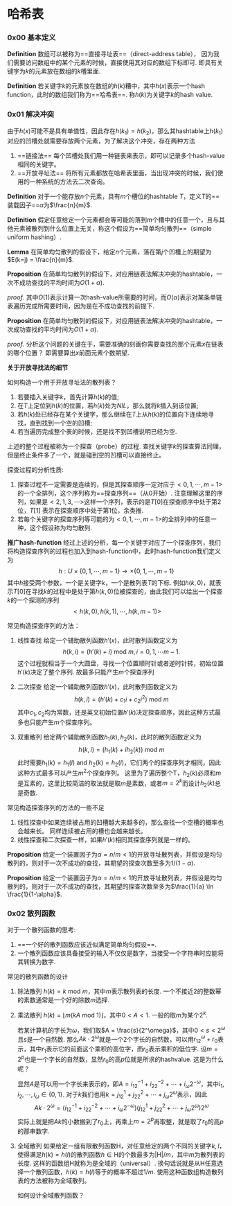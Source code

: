 # 哈希表



### 0x00 基本定义



**Definition** 数组可以被称为==直接寻址表==（direct-address table）， 因为我们需要访问数组中的某个元素的时候，直接使用其对应的数组下标即可.  即具有关键字为$k$的元素放在数组的$k$槽里面. 



**Definition** 若关键字$k$的元素放在数组的$h(k)$糟中，其中$h(x)$表示一个hash function，此时的数组我们称为==哈希表==.  称$h(k)$为关键字$k$的hash value. 



### 0x01 解决冲突

由于$h(x)$可能不是具有单值性，因此存在$h(k_1) = h(k_2)$，那么其hashtable上$h(k_1)$对应的凹槽处就需要存放两个元素，为了解决这个冲突，存在两种方法

1. ==链接法== 每个凹槽处我们用一种链表来表示，即可以记录多个hash-value相同的关键字。 
2. ==开放寻址法== 将所有元素都放在哈希表里面，当出现冲突的时候，我们使用的一种系统的方法去二次查询。



**Definition** 对于一个能存放$n$个元素，具有$m$个槽位的hashtable $T$，定义$T$的==装载因子==$\alpha$为$\frac{n}{m}$.  

**Definition** 假定任意给定一个元素都会等可能的落到$m$个槽中的任意一个，且与其他元素被散列到什么位置上无关，称这个假设为==简单均匀散列==（simple uniform hashing）. 



**Lemma** 在简单均匀散列的假设下，给定$n$个元素，落在第$j$个凹槽上的期望为$E(k=j) = \frac{n}{m}$.



**Proposition** 在简单均匀散列的假设下，对应用链表法解决冲突的hashtable，一次不成功查找的平均时间为$O(1+\alpha)$. 

*proof*. 其中$O(1)$表示计算一次hash-value所需要的时间，而$O(\alpha)$表示对某条单链表遍历完成所需要时间，因为是在不成功查找的前提下. 



**Proposition** 在简单均匀散列的假设下，对应用链表法解决冲突的hashtable，一次成功查找的平均时间为$O(1+\alpha)$. 

*proof*.  分析这个问题的关键在于，需要准确的刻画你需要查找的那个元素$x$在链表的哪个位置？ 即需要算出$x$前面元素个数期望.



**关于开放寻找法的细节**



如何构造一个用于开放寻址法的散列表？

1. 若要插入关键字$k$，首先计算$h(k)$的值;
2. 在$T$上定位到$h(k)$的位置，若$h(k)$处为$NIL$，那么就将$k$插入到该位置;
3. 若$h(k)$处已经存在某个关键字，那么继续在$T$上从$h(k)$的位置向下连续地寻找，直到找到一个空的凹槽;
4. 若当遍历完成整个表的时候，还是找不到凹槽说明已经为空. 

上述的整个过程被称为一个探查（probe）的过程.  查找关键字$k$的探查算法同理，但是终止条件多了一个，就是碰到空的凹槽可以直接终止。



探查过程的分析性质:

1. 探查过程不一定需要是连续的，但是其探查顺序一定对应于$<0,1,\cdots,m-1>$的一个全排列，这个序列称为==探查序列==（从0开始）.  注意理解这里的序列，如果是$<2,1,3,\cdots>$这样一个序列，表示的是$T[0]$在探查顺序中处于第2位，$T[1]$ 表示在探查顺序中处于第1位，余类推. 
2. 若每个关键字的探查序列等可能的为$<0,1,\cdots,m-1>$的全排列中的任意一种，这个假设称为均匀散列. 



**推广hash-function** 经过上述的分析，每一个关键字对应了一个探查序列，我们将构造探查序列的过程也加入到hash-function中，此时hash-function我们定义为
$$
h: U\times \{0,1,\cdots,m-1\} \to \times \{0,1,\cdots,m-1\}
$$
其中$h$接受两个参数，一个是关键字$k$，一个是散列表$T$的下标.   例如$h(k,0)$，就表示$T[0]$在寻找$k$的过程中是处于第$h(k,0)$位被探查的，由此我们可以给出一个探查$k$的一个探测的序列
$$
<h(k,0),h(k,1),\cdots,h(k,m-1)>
$$


常见构造探查序列的方法：

1. 线性查找 给定一个辅助散列函数$h'(x)$，此时散列函数定义为
   $$
   h(k,i) = (h'(k)+i)~ \text{mod}~ m , i =0 ,1,\cdots m-1.
   $$
   这个过程就相当于一个大圆盘，寻找一个位置顺时针或者逆时针转，初始位置$h'(k)$决定了整个序列.  故最多只能产生$m$个探查序列

2. 二次探查  给定一个辅助散列函数$h'(x)$，此时散列函数定义为
   $$
   h(k,i) = (h'(k) + c_1i +c_2i^2) ~\text{mod}~ m
   $$
   其中$c_1,c_2$均为常数，还是英文初始位置$h'(k)$决定探查顺序，因此这种方式最多也只能产生$m$个探查序列。

3.  双重散列 给定两个辅助散列函数$h_1(k),h_2(k)$，此时的散列函数定义为
   $$
   h(k,i) = (h_1(k)+ih_2(k))~\text{mod}~m
   $$
   此时需要$h_1(k) = h_1(l)~\text{and}~h_2(k) = h_2(l)$，它们两个的探查序列才相同，因此这种方式最多可以产生$m^2$个探查序列。 这里为了遍历整个T，$h_2(k)$必须和$m$是互素的，这里比较简洁的取法就是取$m$是素数，或者$m=2^k$而设计$h_2(k)$总是奇数.



常见构造探查序列的方法的一些不足

1. 线性探查中如果连续被占用的凹槽越大来越多的，那么查找一个空槽的概率也会越来长。 同样连续被占用的槽也会越来越长。  
2. 线性探查和二次探查一样，如果$h'(k)$相同其探查序列就是一样的。



**Proposition** 给定一个装置因子为$\alpha = n/m < 1$的开放寻址散列表，并假设是均匀散列的，则对于一次不成功的查找，其期望的探查次数至多为$1/(1-\alpha)$.  



**Proposition** 给定一个装置因子为$\alpha = n/m < 1$的开放寻址散列表，并假设是均匀散列的，则对于一次不成功的查找，其期望的探查次数至多为$\frac{1}{a} \ln \frac{1}{1-\alpha}$.



### 0x02 散列函数

对于一个散列函数的思考:

1. ==一个好的散列函数应该近似满足简单均匀假设==. 
2. 一个散列函数应该具备接受的输入不仅仅是数字，当接受一个字符串时应能将其转换为数字. 



常见的散列函数的设计

1. 除法散列 $h(k) = k~ \text{mod} ~m$，其中$m$表示散列表的长度.  一个不接近$2$的整数幂的素数通常是一个好的除数$m$选择. 

2. 乘法散列 $h(k) = \lfloor m(kA ~\text{mod}~ 1) \rfloor$，其中$0 < A < 1$.  一般的取$m$为某个$2^k$.  

   若某计算机的字长为$\omega$，我们取$A = \frac{s}{2^\omega}$，其中$0< s < 2^\omega$且$s$是一个自然数.  那么$Ak \cdot 2^\omega$就是一个2个字长的自然数，可以用$r_12^\omega+r_0$表示，其中$r_1$表示它的前面这个乘积的高位字，而$r_0$表示乘积的低位字.  设$m=2^p$也是一个字长的自然数，显然$r_0$的高$p$位就是所求的hashvalue.  这是为什么呢？ 

   显然$A$是可以用一个字长来表示的，即$A = i_12^{-1} + i_22^{-2} + \cdots + i_\omega2^{-\omega}$，其中$i_1,i_2,\cdots,i_\omega \in \{0,1\}$.  对于$k$我们也用$k = j_12^{1} + j_22^{2} + \cdots + j_\omega2^{\omega}$表示，因此
   $$
   Ak\cdot 2^{\omega} = (i_12^{-1} + i_22^{-2} + \cdots + i_\omega2^{-\omega})(j_12^{1} + j_22^{2} + \cdots + j_\omega2^{\omega})2^{\omega}
   $$
   实际上就是把$Ak$的小数搬到了$r_0$上，再乘上$m=2^p$再取整，就是取了$r_0$的高$p$的那串数字. 

3. 全域散列 如果给定一组有限散列函数$\mathsf{H}$，对任意给定的两个不同的关键字$k,l$，使得满足$h(k)=h(l)$的散列函数$h \in \mathsf{H}$的个数最多为$|\mathsf{H}|/m$，其中$m$为散列表的长度. 这样的函数组$\mathsf{H}$就称为是全域的（universal）.  换句话说就是从$\mathsf{H}$任意选择一个散列函数，$h(k) = h(l)$等于的概率不超过$1/m$.   使用这种函数组构造散列表的方法被称为全域散列。

   如何设计全域散列函数？





























